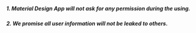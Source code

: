##### 1. Material Design App will not ask for any permission during the using.

##### 2. We promise all user information will not be leaked to others.
